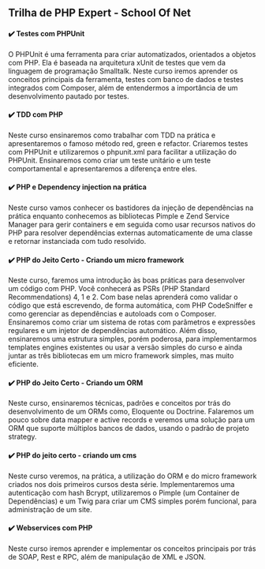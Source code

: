 ## Trilha de PHP Expert - School Of Net

#### :heavy_check_mark: Testes com PHPUnit
O PHPUnit é uma ferramenta para criar automatizados, orientados a objetos com PHP. Ela é baseada na arquitetura xUnit de testes que vem da linguagem de programação Smalltalk. Neste curso iremos aprender os conceitos principais da ferramenta, testes com banco de dados e testes integrados com Composer, além de entendermos a importância de um desenvolvimento pautado por testes.

#### :heavy_check_mark: TDD com PHP
Neste curso ensinaremos como trabalhar com TDD na prática e apresentaremos o famoso método red, green e refactor. Criaremos testes com PHPUnit e utilizaremos o phpunit.xml para facilitar a utilização do PHPUnit. Ensinaremos como criar um teste unitário e um teste comportamental e apresentaremos a diferença entre eles.

#### :heavy_check_mark: PHP e Dependency injection na prática
Neste curso vamos conhecer os bastidores da injeção de dependências na prática enquanto conhecemos as bibliotecas Pimple e Zend Service Manager para gerir containers e em seguida como usar recursos nativos do PHP para resolver dependências externas automaticamente de uma classe e retornar instanciada com tudo resolvido.

#### :heavy_check_mark: PHP do Jeito Certo - Criando um micro framework
Neste curso, faremos uma introdução às boas práticas para desenvolver um código com PHP. Você conhecerá as PSRs (PHP Standard Recommendations) 4, 1 e 2. Com base nelas aprenderá como validar o código que está escrevendo, de forma automática, com PHP CodeSniffer e como gerenciar as dependências e autoloads com o Composer. Ensinaremos como criar um sistema de rotas com parâmetros e expressões regulares e um injetor de dependências automático. Além disso, ensinaremos uma estrutura simples, porém poderosa, para implementarmos templates engines existentes ou usar a versão simples do curso e ainda juntar as três bibliotecas em um micro framework simples, mas muito eficiente.

#### :heavy_check_mark: PHP do Jeito Certo - Criando um ORM
Neste curso, ensinaremos técnicas, padrões e conceitos por trás do desenvolvimento de um ORMs como, Eloquente ou Doctrine. Falaremos um pouco sobre data mapper e active records e veremos uma solução para um ORM que suporte múltiplos bancos de dados, usando o padrão de projeto strategy.

#### :heavy_check_mark: PHP do jeito certo - criando um cms
Neste curso veremos, na prática, a utilização do ORM e do micro framework criados nos dois primeiros cursos desta série. Implementaremos uma autenticação com hash Bcrypt, utilizaremos o Pimple (um Container de Dependências) e um Twig para criar um CMS simples porém funcional, para administração de um site.

#### :heavy_check_mark: Webservices com PHP
Neste curso iremos aprender e implementar os conceitos principais por trás de SOAP, Rest e RPC, além de manipulação de XML e JSON.